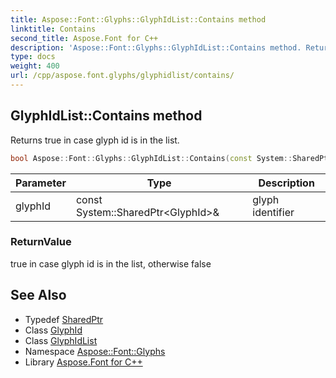 ```yaml
---
title: Aspose::Font::Glyphs::GlyphIdList::Contains method
linktitle: Contains
second_title: Aspose.Font for C++
description: 'Aspose::Font::Glyphs::GlyphIdList::Contains method. Returns true in case glyph id is in the list in C++.'
type: docs
weight: 400
url: /cpp/aspose.font.glyphs/glyphidlist/contains/
---
```

## GlyphIdList::Contains method


Returns true in case glyph id is in the list.

```cpp
bool Aspose::Font::Glyphs::GlyphIdList::Contains(const System::SharedPtr<GlyphId> &glyphId) const override
```


| Parameter | Type | Description |
| --- | --- | --- |
| glyphId | const System::SharedPtr\<GlyphId\>\& | glyph identifier |

### ReturnValue

true in case glyph id is in the list, otherwise false

## See Also

* Typedef [SharedPtr](../../../system/sharedptr/)
* Class [GlyphId](../../glyphid/)
* Class [GlyphIdList](../)
* Namespace [Aspose::Font::Glyphs](../../)
* Library [Aspose.Font for C++](../../../)
